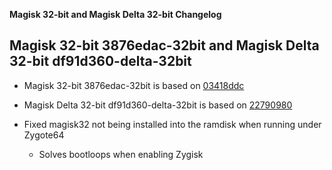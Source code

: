 **Magisk 32-bit and Magisk Delta 32-bit Changelog**

## Magisk 32-bit 3876edac-32bit and Magisk Delta 32-bit df91d360-delta-32bit

- Magisk 32-bit 3876edac-32bit is based on [03418ddc](https://github.com/topjohnwu/Magisk/commit/03418ddcbff9c64361489dee152cb49227da75e1)
- Magisk Delta 32-bit df91d360-delta-32bit is based on [22790980](https://github.com/HuskyDG/Magisk/commit/2279098000c8fe1f96b5b9f0ee72ad820341c59e)

- Fixed magisk32 not being installed into the ramdisk when running under Zygote64
    - Solves bootloops when enabling Zygisk
